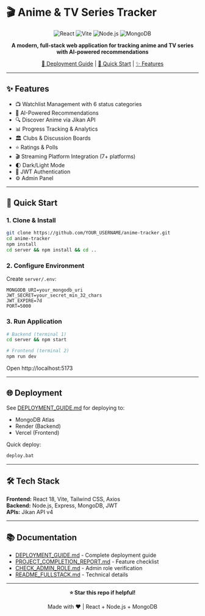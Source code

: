 # 🎬 Anime & TV Series Tracker

<div align="center">

![React](https://img.shields.io/badge/React-18.2.0-blue?logo=react)
![Vite](https://img.shields.io/badge/Vite-5.1.0-646CFF?logo=vite)
![Node.js](https://img.shields.io/badge/Node.js-18+-green?logo=node.js)
![MongoDB](https://img.shields.io/badge/MongoDB-7.0-47A248?logo=mongodb)

**A modern, full-stack web application for tracking anime and TV series with AI-powered recommendations**

[📖 Deployment Guide](./DEPLOYMENT_GUIDE.md) | [🚀 Quick Start](#-quick-start) | [✨ Features](#-features)

</div>

---

## ✨ Features

- 📺 Watchlist Management with 6 status categories
- 🤖 AI-Powered Recommendations
- 🔍 Discover Anime via Jikan API
- 📊 Progress Tracking & Analytics
- 🏛️ Clubs & Discussion Boards
- ⭐ Ratings & Polls
- 🎬 Streaming Platform Integration (7+ platforms)
- 🌓 Dark/Light Mode
- 🔐 JWT Authentication
- ⚙️ Admin Panel

---

## 🚀 Quick Start

### 1. Clone & Install
```bash
git clone https://github.com/YOUR_USERNAME/anime-tracker.git
cd anime-tracker
npm install
cd server && npm install && cd ..
```

### 2. Configure Environment
Create `server/.env`:
```env
MONGODB_URI=your_mongodb_uri
JWT_SECRET=your_secret_min_32_chars
JWT_EXPIRE=7d
PORT=5000
```

### 3. Run Application
```bash
# Backend (terminal 1)
cd server && npm start

# Frontend (terminal 2)
npm run dev
```

Open http://localhost:5173

---

## 🌐 Deployment

See [DEPLOYMENT_GUIDE.md](./DEPLOYMENT_GUIDE.md) for deploying to:
- MongoDB Atlas
- Render (Backend)
- Vercel (Frontend)

Quick deploy:
```bash
deploy.bat
```

---

## 🛠️ Tech Stack

**Frontend:** React 18, Vite, Tailwind CSS, Axios  
**Backend:** Node.js, Express, MongoDB, JWT  
**APIs:** Jikan API v4

---

## 📚 Documentation

- [DEPLOYMENT_GUIDE.md](./DEPLOYMENT_GUIDE.md) - Complete deployment guide
- [PROJECT_COMPLETION_REPORT.md](./PROJECT_COMPLETION_REPORT.md) - Feature checklist
- [CHECK_ADMIN_ROLE.md](./CHECK_ADMIN_ROLE.md) - Admin role verification
- [README_FULLSTACK.md](./README_FULLSTACK.md) - Technical details

---

<div align="center">

**⭐ Star this repo if helpful!**

Made with ❤️ | React + Node.js + MongoDB

</div>
